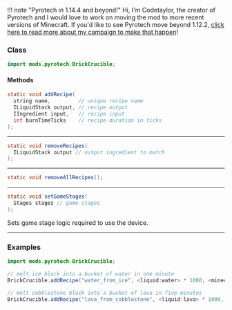 !!! note "Pyrotech in 1.14.4 and beyond!"
    Hi, I'm Codetaylor, the creator of Pyrotech and I would love to work on moving the mod to more recent versions of Minecraft. If you'd like to see Pyrotech move beyond 1.12.2, [click here to read more about my campaign to make that happen](https://bit.ly/2KaxA3Hd)!

### Class

```java
import mods.pyrotech.BrickCrucible;
```

#### Methods

```java
static void addRecipe(
  string name,         // unique recipe name
  ILiquidStack output, // recipe output
  IIngredient input,   // recipe input
  int burnTimeTicks    // recipe duration in ticks
);
```


---


```java
static void removeRecipes(
  ILiquidStack output // output ingredient to match
);
```


---


```java
static void removeAllRecipes();
```


---


```java
static void setGameStages(
  Stages stages // game stages
);
```

Sets game stage logic required to use the device.

---


### Examples

```java
import mods.pyrotech.BrickCrucible;

// melt ice block into a bucket of water in one minute
BrickCrucible.addRecipe("water_from_ice", <liquid:water> * 1000, <minecraft:ice>, 1 * 60 * 20);

// melt cobblestone block into a bucket of lava in five minutes
BrickCrucible.addRecipe("lava_from_cobblestone", <liquid:lava> * 1000, <minecraft:cobblestone>, 5 * 60 * 20);
```
